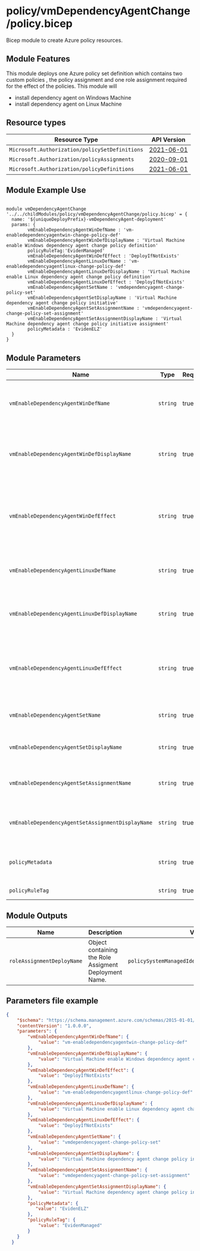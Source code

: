 # policy/vmDependencyAgentChange/policy.bicep
Bicep module to create Azure policy resources.

## Module Features
This module deploys one Azure policy set definition which contains two custom policies , the policy assignment and one role assignment required for the effect of the policies. This module will
- install dependency agent on Windows Machine
- install dependency agent on Linux Machine


## Resource types

| Resource Type | API Version |
| --- | --- |
| `Microsoft.Authorization/policySetDefinitions` | [2021-06-01](https://docs.microsoft.com/en-us/azure/templates/microsoft.authorization/2021-06-01/policysetdefinitions) |
| `Microsoft.Authorization/policyAssignments` | [2020-09-01](https://docs.microsoft.com/en-us/azure/templates/microsoft.authorization/2021-06-01/policyassignments) |
| `Microsoft.Authorization/policyDefinitions` | [2021-06-01](https://docs.microsoft.com/en-us/azure/templates/microsoft.authorization/2021-06-01/policyDefinitions) |


## Module Example Use
```bicep

module vmDependencyAgentChange '../../childModules/policy/vmDependencyAgentChange/policy.bicep' = {
  name: '${uniqueDeployPrefix}-vmDependencyAgent-deployment'
  params: {
        vmEnableDependencyAgentWinDefName : 'vm-enabledependencyagentwin-change-policy-def'
        vmEnableDependencyAgentWinDefDisplayName : 'Virtual Machine enable Windows dependency agent change policy definition'
        policyRuleTag:'EvidenManaged'
        vmEnableDependencyAgentWinDefEffect : 'DeployIfNotExists'
        vmEnableDependencyAgentLinuxDefName : 'vm-enabledependencyagentlinux-change-policy-def'
        vmEnableDependencyAgentLinuxDefDisplayName : 'Virtual Machine enable Linux dependency agent change policy definition'
        vmEnableDependencyAgentLinuxDefEffect : 'DeployIfNotExists'
        vmEnableDependencyAgentSetName : 'vmdependencyagent-change-policy-set'
        vmEnableDependencyAgentSetDisplayName : 'Virtual Machine dependency agent change policy initiative'
        vmEnableDependencyAgentSetAssignmentName : 'vmdependencyagent-change-policy-set-assignment'
        vmEnableDependencyAgentSetAssignmentDisplayName : 'Virtual Machine dependency agent change policy initiative assignment'
        policyMetadata : 'EvidenELZ'
  }
}

```

## Module Parameters

| Name | Type | Required | Description |
| --- | --- | --- | --- |
| `vmEnableDependencyAgentWinDefName` | `string` | true | Specify policy name for enable dependency agent for Windows Vm policy |
| `vmEnableDependencyAgentWinDefDisplayName` | `string` | true | Specify policy display name for enable dependency agent for Windows Vm policy |
| `vmEnableDependencyAgentWinDefEffect` | `string` | true | Desired policy effect to set dependency agent on Windows Virtual Machine. Allowed values:  DeployIfNotExists and Disabled  |
| `vmEnableDependencyAgentLinuxDefName` | `string` | true | Specify policy name for enable dependency agent for Linux Vm policy |
| `vmEnableDependencyAgentLinuxDefDisplayName` | `string` | true | Specify policy display name for enable dependency agent for Linux Vm policy |
| `vmEnableDependencyAgentLinuxDefEffect` | `string` | true | Desired policy effect to set dependency agent on Linux Virtual Machine. Allowed values:  DeployIfNotExists and Disabled  |
| `vmEnableDependencyAgentSetName` | `string` | true | Specify policy set name for vm dependency agent initiative |
| `vmEnableDependencyAgentSetDisplayName` | `string` | true | Specify policy set display name for vm dependency agent initiative |
| `vmEnableDependencyAgentSetAssignmentName` | `string` | true | Specify policy asignment name for vm dependency agent initiative |
| `vmEnableDependencyAgentSetAssignmentDisplayName` | `string` | true | Specify policy asignment display name for vm dependency agent initiative |
| `policyMetadata` | `string` | true | Specify metadata source value required for billing and monitoring. |
| `policyRuleTag` | `string` | true | Tag used for the policy rule. |

## Module Outputs

| Name | Description | Value |
| --- | --- | --- |
| `roleAssignmentDeployName` | Object containing the Role Assigment Deployment Name. | `policySystemManagedIdentityRoleAssignment.name` |



## Parameters file example
```json
{
    "$schema": "https://schema.management.azure.com/schemas/2015-01-01/deploymentParameters.json#",
    "contentVersion": "1.0.0.0",
    "parameters": {
        "vmEnableDependencyAgentWinDefName": {
            "value": "vm-enabledependencyagentwin-change-policy-def"
        },
        "vmEnableDependencyAgentWinDefDisplayName": {
            "value": "Virtual Machine enable Windows dependency agent change policy definition"
        },
        "vmEnableDependencyAgentWinDefEffect": {
            "value": "DeployIfNotExists"
        },
        "vmEnableDependencyAgentLinuxDefName": {
            "value": "vm-enabledependencyagentlinux-change-policy-def"
        },
        "vmEnableDependencyAgentLinuxDefDisplayName": {
            "value": "Virtual Machine enable Linux dependency agent change policy definition"
        },
        "vmEnableDependencyAgentLinuxDefEffect": {
            "value": "DeployIfNotExists"
        },
        "vmEnableDependencyAgentSetName": {
            "value": "vmdependencyagent-change-policy-set"
        },
        "vmEnableDependencyAgentSetDisplayName": {
            "value": "Virtual Machine dependency agent change policy initiative"
        },
        "vmEnableDependencyAgentSetAssignmentName": {
            "value": "vmdependencyagent-change-policy-set-assignment"
        },
        "vmEnableDependencyAgentSetAssignmentDisplayName": {
            "value": "Virtual Machine dependency agent change policy initiative assignment"
        },
        "policyMetadata": {
           "value": "EvidenELZ"
        },
        "policyRuleTag": {
            "value": "EvidenManaged"
        }
    }
  }

```